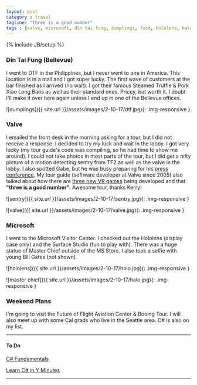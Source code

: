 ```yaml
---
layout: post
category : travel
tagline: "three is a good number"
tags : [valve, microsoft, din tai fung, dumplings, food, hololens, halo, C#]
---
```

{% include JB/setup %}

### Din Tai Fung (Bellevue) 


I went to DTF in the Philippines, but I never went to one in America. This location is in a mall and I got super lucky. The first wave of customers at the bar finished as I arrived (no wait). I got their famous Steamed Truffle & Pork Xiao Long Baos as well as their standard ones. Pricey, but worth it. I doubt I'll make it over here again unless I end up in one of the Bellevue offices.


![dumplings]({{ site.url }}/assets/images/2-10-17/dtf.jpg){: .img-responsive }

### Valve 

I emailed the front desk in the morning asking for a tour, but I did not receive a response. I decided to try my luck and wait in the lobby. I got very lucky (my tour guide's code was compiling, so he had time to show me around). I could not take photos in most parts of the tour, but I did get a nifty picture of a motion detecting sentry from TF2 as well as the valve in the lobby. I also spotted Gabe, but he was busy preparing for his [press conference](http://cybbet.com/news/3560-Gabe-Newell-The-International-2017-is-likely-to-move-Trump-and-his-decree--the-main-reason). My tour guide (software developer at Valve since 2005) also talked about how there are [three new VR games](http://www.gamasutra.com/view/news/291222) being developed and that **"three is a good number"**. Awesome tour, thanks Kerry!

![sentry]({{ site.url }}/assets/images/2-10-17/sentry.jpg){: .img-responsive }

![valve]({{ site.url }}/assets/images/2-10-17/valve.jpg){: .img-responsive }

### Microsoft

I went to the Microsoft Visitor Center. I checked out the Hololens (display case only) and the Surface Studio (fun to play with). There was a huge statue of Master Chief outside of the MS Store. I also took a selfie with young Bill Gates (not shown).

![hololens]({{ site.url }}/assets/images/2-10-17/holo.jpg){: .img-responsive }

![master chief]({{ site.url }}/assets/images/2-10-17/halo.jpg){: .img-responsive }

### Weekend Plans

I'm going to visit the Future of Flight Aviation Center & Boeing Tour. I will also meet up with some Cal grads who live in the Seattle area. C# is also on my list.

---

#### To Do

[C# Fundamentals](https://mva.microsoft.com/en-US/training-courses/c-fundamentals-for-absolute-beginners-16169?l=Lvld4EQIC_2706218949)


[Learn C# in Y Minutes](https://learnxinyminutes.com/docs/csharp/)

---
